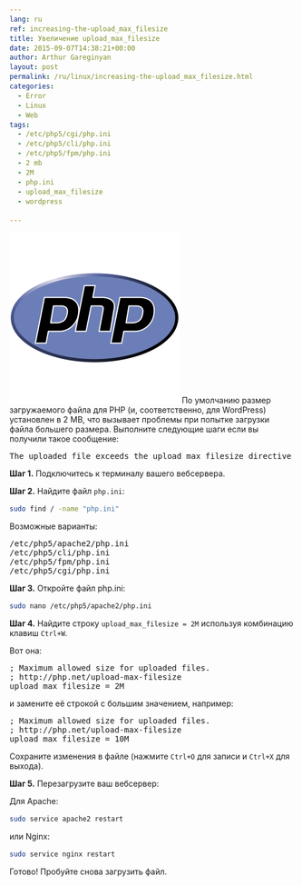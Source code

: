 ```yaml
---
lang: ru
ref: increasing-the-upload_max_filesize
title: Увеличение upload_max_filesize
date: 2015-09-07T14:38:21+00:00
author: Arthur Gareginyan
layout: post
permalink: /ru/linux/increasing-the-upload_max_filesize.html
categories:
  - Error
  - Linux
  - Web
tags:
  - /etc/php5/cgi/php.ini
  - /etc/php5/cli/php.ini
  - /etc/php5/fpm/php.ini
  - 2 mb
  - 2M
  - php.ini
  - upload_max_filesize
  - wordpress

---
```


![thumb](/images/php-logo.png)
По умолчанию размер загружаемого файла для PHP (и, соответственно, для WordPress) установлен в 2 MB, что вызывает проблемы при попытке загрузки файла большего размера. Выполните следующие шаги если вы получили такое сообщение:
<pre>The uploaded file exceeds the upload_max_filesize directive in php.ini</pre>


**Шаг 1.** Подключитесь к терминалу вашего вебсервера.

**Шаг 2.** Найдите файл `php.ini`:

```sh
sudo find / -name "php.ini"
```

Возможные варианты:

<pre>
/etc/php5/apache2/php.ini
/etc/php5/cli/php.ini
/etc/php5/fpm/php.ini
/etc/php5/cgi/php.ini
</pre>

**Шаг 3.** Откройте файл php.ini:

```sh
sudo nano /etc/php5/apache2/php.ini
```

**Шаг 4.** Найдите строку `upload_max_filesize = 2M` используя комбинацию клавиш `Ctrl+W`.

Вот она:

<pre>
; Maximum allowed size for uploaded files.
; http://php.net/upload-max-filesize
upload_max_filesize = 2M
</pre>

и замените её строкой с большим значением, например:

<pre>
; Maximum allowed size for uploaded files.
; http://php.net/upload-max-filesize
upload_max_filesize = 10M
</pre>

Сохраните изменения в файле (нажмите `Ctrl+O` для записи и `Ctrl+X` для выхода).

**Шаг 5.** Перезагрузите ваш вебсервер:

Для Apache:

```sh
sudo service apache2 restart
```

или Nginx:

```sh
sudo service nginx restart
```

Готово! Пробуйте снова загрузить файл.
